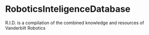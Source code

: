 # RoboticsInteligenceDatabase
R.I.D. is a compilation of the combined knowledge and resources of Vanderbilt Robotics

